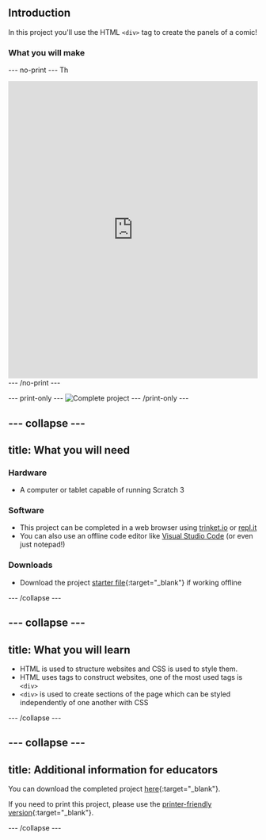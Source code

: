 ## Introduction

In this project you'll use the HTML ```<div>``` tag to create the panels of a comic! 

### What you will make

--- no-print ---
Th

<div>
  <iframe src="https://trinket.io/embed/html/780d3e38c5" width="100%" height="600" frameborder="0" marginwidth="0" marginheight="0" allowfullscreen></iframe>
</div>
--- /no-print ---

--- print-only ---
![Complete project](images/showcase_static.png)
--- /print-only ---

--- collapse ---
---
title: What you will need
---
### Hardware

+ A computer or tablet capable of running Scratch 3

### Software

+ This project can be completed in a web browser using [trinket.io](https://trinket.io/) or [repl.it](https://replit.com/)
+ You can also use an offline code editor like [Visual Studio Code](https://code.visualstudio.com/Download) (or even just notepad!)


### Downloads

+ Download the project [starter file](http://rpf.io/p/en/webcomic-go){:target="_blank"} if working offline

--- /collapse ---

--- collapse ---
---
title: What you will learn
---

+ HTML is used to structure websites and CSS is used to style them.
+ HTML uses tags to construct websites, one of the most used tags is ```<div>```
+ ```<div>``` is used to create sections of the page which can be styled independently of one another with CSS

--- /collapse ---

--- collapse ---
---
title: Additional information for educators
---

You can download the completed project [here](http://rpf.io/p/en/webcomic-get){:target="_blank"}.

If you need to print this project, please use the [printer-friendly version](https://projects.raspberrypi.org/en/projects/webcomic/print){:target="_blank"}.

--- /collapse ---
